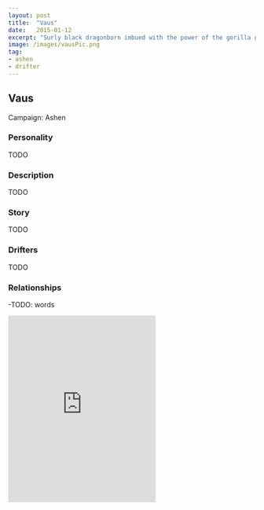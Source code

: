 ```yaml
---
layout: post
title:  "Vaus"
date:   2015-01-12
excerpt: "Surly black dragonborn imbued with the power of the gorilla god."
image: /images/vausPic.png
tag:
- ashen
- drifter 
---
```


## Vaus
Campaign: Ashen

### Personality

TODO

### Description

TODO

### Story

TODO

### Drifters

TODO

### Relationships

-TODO: words


<iframe src="https://open.spotify.com/embed/user/isittooshortornotavailable/playlist/3eLfqHmfzJPscWX3EaAYWR" width="300" height="380" frameborder="0" allowtransparency="true" allow="encrypted-media"></iframe>

